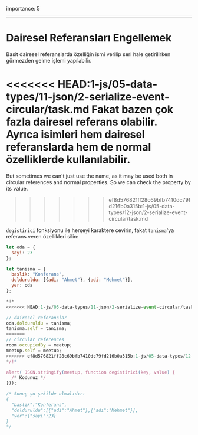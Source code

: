 importance: 5

---

# Dairesel Referansları Engellemek

Basit dairesel referanslarda özelliğin ismi verilip seri hale getirilirken görmezden gelme işlemi yapılabilir.

<<<<<<< HEAD:1-js/05-data-types/11-json/2-serialize-event-circular/task.md
Fakat bazen çok fazla dairesel referans olabilir. Ayrıca isimleri hem dairesel referanslarda hem de normal özelliklerde kullanılabilir.
=======
But sometimes we can't just use the name, as it may be used both in circular references and normal properties. So we can check the property by its value.
>>>>>>> ef8d576821ff28c69bfb7410dc79fd216b0a315b:1-js/05-data-types/12-json/2-serialize-event-circular/task.md

`degistirici` fonksiyonu ile herşeyi karaktere çevirin, fakat `tanisma`'ya referans veren özellikleri silin:

```js run
let oda = {
  sayi: 23
};

let tanisma = {
  baslik: "Konferans",
  dolduruldu: [{adi: "Ahmet"}, {adi: "Mehmet"}],
  yer: oda
};

*!*
<<<<<<< HEAD:1-js/05-data-types/11-json/2-serialize-event-circular/task.md

// dairesel referanslar 
oda.dolduruldu = tanisma;
tanisma.self = tanisma;
=======
// circular references
room.occupiedBy = meetup;
meetup.self = meetup;
>>>>>>> ef8d576821ff28c69bfb7410dc79fd216b0a315b:1-js/05-data-types/12-json/2-serialize-event-circular/task.md
*/!*

alert( JSON.stringify(meetup, function degistirici(key, value) {
  /* Kodunuz */
}));

/* Sonuç şu şekilde olmalıdır:
{
  "baslik":"Konferans",
  "dolduruldu":[{"adi":"Ahmet"},{"adi":"Mehmet"}],
  "yer":{"sayi":23}
}
*/
```
